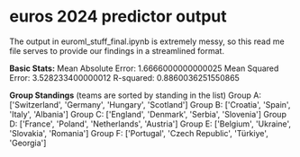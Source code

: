 # euros 2024 predictor output

The output in euroml_stuff_final.ipynb is extremely messy, so this read me file serves to provide our findings in a streamlined format.

**Basic Stats:**
Mean Absolute Error: 1.6666000000000025
Mean Squared Error: 3.528233400000012
R-squared: 0.8860036251550865

**Group Standings** (teams are sorted by standing in the list)
Group A: ['Switzerland', 'Germany', 'Hungary', 'Scotland']
Group B: ['Croatia', 'Spain', 'Italy', 'Albania']
Group C: ['England', 'Denmark', 'Serbia', 'Slovenia']
Group D: ['France', 'Poland', 'Netherlands', 'Austria']
Group E: ['Belgium', 'Ukraine', 'Slovakia', 'Romania']
Group F: ['Portugal', 'Czech Republic', 'Türkiye', 'Georgia']

